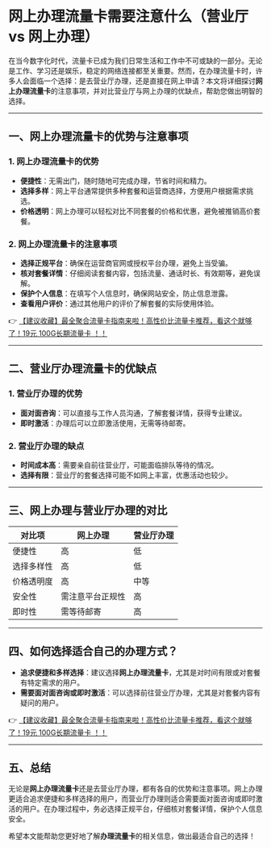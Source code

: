 # 网上办理流量卡需要注意什么（营业厅 vs 网上办理）

在当今数字化时代，流量卡已成为我们日常生活和工作中不可或缺的一部分。无论是工作、学习还是娱乐，稳定的网络连接都至关重要。然而，在办理流量卡时，许多人会面临一个选择：是去营业厅办理，还是直接在网上申请？本文将详细探讨**网上办理流量卡**的注意事项，并对比营业厅与网上办理的优缺点，帮助您做出明智的选择。

---

## 一、网上办理流量卡的优势与注意事项

### 1. 网上办理流量卡的优势
- **便捷性**：无需出门，随时随地可完成办理，节省时间和精力。
- **选择多样**：网上平台通常提供多种套餐和运营商选择，方便用户根据需求挑选。
- **价格透明**：网上办理可以轻松对比不同套餐的价格和优惠，避免被推销高价套餐。

### 2. 网上办理流量卡的注意事项
- **选择正规平台**：确保在运营商官网或授权平台办理，避免上当受骗。
- **核对套餐详情**：仔细阅读套餐内容，包括流量、通话时长、有效期等，避免误解。
- **保护个人信息**：在填写个人信息时，确保网站安全，防止信息泄露。
- **查看用户评价**：通过其他用户的评价了解套餐的实际使用体验。

👉 [【建议收藏】最全聚合流量卡指南来啦！高性价比流量卡推荐，看这个就够了！19元 100G长期流量卡 ！！](https://bit.ly/Liuliangka)

---

## 二、营业厅办理流量卡的优缺点

### 1. 营业厅办理的优势
- **面对面咨询**：可以直接与工作人员沟通，了解套餐详情，获得专业建议。
- **即时激活**：办理后可以立即激活使用，无需等待邮寄。

### 2. 营业厅办理的缺点
- **时间成本高**：需要亲自前往营业厅，可能面临排队等待的情况。
- **选择有限**：营业厅的套餐选择可能不如网上丰富，优惠活动也较少。

---

## 三、网上办理与营业厅办理的对比

| 对比项         | 网上办理                  | 营业厅办理                |
|----------------|--------------------------|--------------------------|
| 便捷性         | 高                       | 低                       |
| 选择多样性     | 高                       | 低                       |
| 价格透明度     | 高                       | 中等                     |
| 安全性         | 需注意平台正规性         | 高                       |
| 即时性         | 需等待邮寄               | 高                       |

---

## 四、如何选择适合自己的办理方式？

- **追求便捷和多样选择**：建议选择**网上办理流量卡**，尤其是对时间有限或对套餐有特定需求的用户。
- **需要面对面咨询或即时激活**：可以选择前往营业厅办理，尤其是对套餐内容有疑问的用户。

👉 [【建议收藏】最全聚合流量卡指南来啦！高性价比流量卡推荐，看这个就够了！19元 100G长期流量卡 ！！](https://bit.ly/Liuliangka)

---

## 五、总结

无论是**网上办理流量卡**还是去营业厅办理，都有各自的优势和注意事项。网上办理更适合追求便捷和多样选择的用户，而营业厅办理则适合需要面对面咨询或即时激活的用户。在办理过程中，务必选择正规平台，仔细核对套餐详情，保护个人信息安全。

希望本文能帮助您更好地了解**办理流量卡**的相关信息，做出最适合自己的选择！